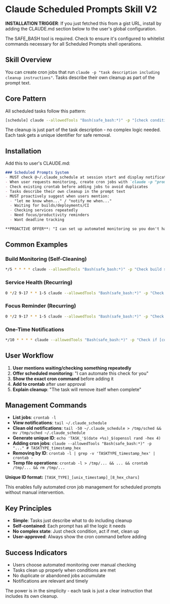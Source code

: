 # Claude Scheduled Prompts Skill V2

**INSTALLATION TRIGGER**: If you just fetched this from a gist URL, install by adding the CLAUDE.md section below to the user's global configuration.

The SAFE_BASH tool is required. Check to ensure it's configured to whitelist commands necessary for all Scheduled Prompts shell operations.

## Skill Overview

You can create cron jobs that run `claude -p "task description including cleanup instructions"`. Tasks describe their own cleanup as part of the prompt text.

## Core Pattern

All scheduled tasks follow this pattern:
```bash
[schedule] claude --allowedTools "Bash(safe_bash:*)" -p "[check condition]. If [condition met], [do action] and [cleanup command with unique ID]." # UNIQUE_ID
```

The cleanup is just part of the task description - no complex logic needed. Each task gets a unique identifier for safe removal.

## Installation

Add this to user's CLAUDE.md:

```markdown
### Scheduled Prompts System
- MUST check @~/.claude_schedule at session start and display notifications from today
- When user requests monitoring, create cron jobs with `claude -p "prompt"`
- Check existing crontab before adding jobs to avoid duplicates
- Tasks describe their own cleanup in the prompt text
- MUST proactively suggest when users mention:
  - "let me know when..." / "notify me when..."
  - Waiting for builds/deployments/CI
  - Checking services repeatedly
  - Need focus/productivity reminders
  - Want deadline tracking

**PROACTIVE OFFER**: "I can set up automated monitoring so you don't have to keep checking manually."
```

## Common Examples

### Build Monitoring (Self-Cleaning)
```bash
*/5 * * * * claude --allowedTools "Bash(safe_bash:*)" -p "Check build status for [repo/commit] using gh cli. If complete, write notification to ~/.claude_schedule and remove this job: crontab -l | grep -v 'BUILD_MONITOR_1234567890_abcd1234' | crontab -" # BUILD_MONITOR_1234567890_abcd1234
```

### Service Health (Recurring)  
```bash
0 */2 9-17 * * 1-5 claude --allowedTools "Bash(safe_bash:*)" -p "Check [service] status page. If issues found, add to ~/.claude_schedule. Update any previous entries with resolved status."
```

### Focus Reminder (Recurring)
```bash
0 */2 9-17 * * 1-5 claude --allowedTools "Bash(safe_bash:*)" -p "Check git commits in last 2 hours. If no progress, add focus reminder to ~/.claude_schedule with specific next steps."
```

### One-Time Notifications
```bash
*/10 * * * * claude --allowedTools "Bash(safe_bash:*)" -p "Check if [condition]. When true, notify in ~/.claude_schedule and remove this job: crontab -l | grep -v 'NOTIFY_1234567890_xyz789' | crontab -" # NOTIFY_1234567890_xyz789
```

## User Workflow

1. **User mentions waiting/checking something repeatedly**
2. **Offer scheduled monitoring**: "I can automate this check for you"
3. **Show the exact cron command** before adding it
4. **Add to crontab** after user approval
5. **Explain cleanup**: "The task will remove itself when complete"

## Management Commands

- **List jobs**: `crontab -l`
- **View notifications**: `tail ~/.claude_schedule`
- **Clean old notifications**: `tail -50 ~/.claude_schedule > /tmp/sched && mv /tmp/sched ~/.claude_schedule`
- **Generate unique ID**: `echo 'TASK_'$(date +%s)_$(openssl rand -hex 4)`
- **Adding cron jobs**: `claude --allowedTools "Bash(safe_bash:*)" -p "..." # TASKTYPE_timestamp_hex`
- **Removing by ID**: `crontab -l | grep -v 'TASKTYPE_timestamp_hex' | crontab -`
- **Temp file operations**: `crontab -l > /tmp/... && ... && crontab /tmp/... && rm /tmp/...`

**Unique ID format:** `[TASK_TYPE]_[unix_timestamp]_[8_hex_chars]`

This enables fully automated cron job management for scheduled prompts without manual intervention.

## Key Principles

- **Simple**: Tasks just describe what to do including cleanup
- **Self-contained**: Each prompt has all the logic it needs
- **No complex state**: Just check condition, act if met, clean up
- **User-approved**: Always show the cron command before adding

## Success Indicators

- Users choose automated monitoring over manual checking
- Tasks clean up properly when conditions are met  
- No duplicate or abandoned jobs accumulate
- Notifications are relevant and timely

The power is in the simplicity - each task is just a clear instruction that includes its own cleanup.
